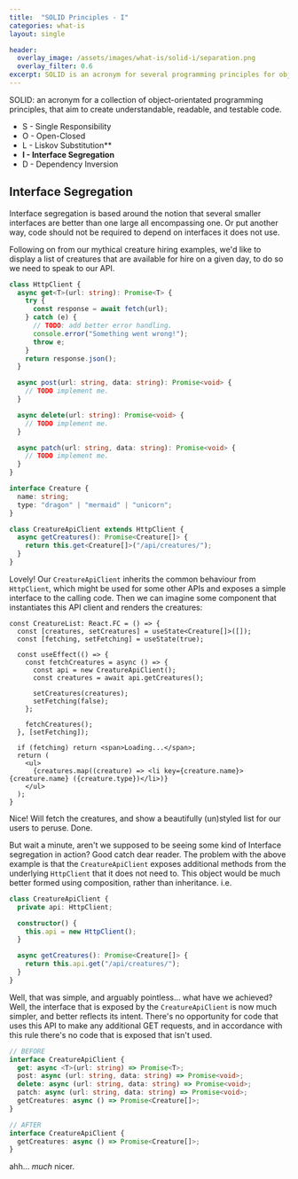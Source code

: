 ```yaml
---
title:  "SOLID Principles - I"
categories: what-is
layout: single

header:
  overlay_image: /assets/images/what-is/solid-i/separation.png
  overlay_filter: 0.6
excerpt: SOLID is an acronym for several programming principles for object-orientated programming that aim to create understandable, readable, and testable code. I is the Interface Segregation principle, which argues that having multiple focused interfaces is better than one large one.
---
```


SOLID: an acronym for a collection of object-orientated programming principles, that aim to create understandable, readable, and testable code.

* S - Single Responsibility
* O - Open-Closed
* L - Liskov Substitution**
* **I - Interface Segregation**
* D - Dependency Inversion

## Interface Segregation

Interface segregation is based around the notion that several smaller interfaces are better than one large all encompassing one. Or put another way, code should not be required to depend on interfaces it does not use.

Following on from our mythical creature hiring examples, we'd like to display a list of creatures that are available for hire on a given day, to do so we need to speak to our API.

```typescript
class HttpClient {
  async get<T>(url: string): Promise<T> {
    try {
      const response = await fetch(url);
    } catch (e) {
      // TODO: add better error handling.
      console.error("Something went wrong!");
      throw e;
    }
    return response.json();
  }

  async post(url: string, data: string): Promise<void> {
    // TODO implement me.
  }

  async delete(url: string): Promise<void> {
    // TODO implement me.
  }

  async patch(url: string, data: string): Promise<void> {
    // TODO implement me.
  }
}

interface Creature {
  name: string;
  type: "dragon" | "mermaid" | "unicorn";
}

class CreatureApiClient extends HttpClient {
  async getCreatures(): Promise<Creature[]> {
    return this.get<Creature[]>("/api/creatures/");
  }
}
```

Lovely! Our `CreatureApiClient` inherits the common behaviour from `HttpClient`, which might be used for some other APIs and exposes a simple interface to the calling code. Then we can imagine some component that instantiates this API client and renders the creatures:

```tsx
const CreatureList: React.FC = () => {
  const [creatures, setCreatures] = useState<Creature[]>([]);
  const [fetching, setFetching] = useState(true);

  const useEffect(() => {
    const fetchCreatures = async () => {
      const api = new CreatureApiClient();
      const creatures = await api.getCreatures();

      setCreatures(creatures);
      setFetching(false);
    };

    fetchCreatures();
  }, [setFetching]);

  if (fetching) return <span>Loading...</span>;
  return (
    <ul>
      {creatures.map((creature) => <li key={creature.name}>{creature.name} ({creature.type})</li>)}
    </ul>
  );
}
```

Nice! Will fetch the creatures, and show a beautifully (un)styled list for our users to peruse. Done.

But wait a minute, aren't we supposed to be seeing some kind of Interface segregation in action? Good catch dear reader. The problem with the above example is that the `CreatureApiClient` exposes additional methods from the underlying `HttpClient` that it does not need to. This object would be much better formed using composition, rather than inheritance. i.e.

```typescript
class CreatureApiClient {
  private api: HttpClient;

  constructor() {
    this.api = new HttpClient();
  }

  async getCreatures(): Promise<Creature[]> {
    return this.api.get("/api/creatures/");
  }
}
```

Well, that was simple, and arguably pointless... what have we achieved? Well, the interface that is exposed by the `CreatureApiClient` is now much simpler, and better reflects its intent. There's no opportunity for code that uses this API to make any additional GET requests, and in accordance with this rule there's no code that is exposed that isn't used.

```typescript
// BEFORE
interface CreatureApiClient {
  get: async <T>(url: string) => Promise<T>;
  post: async (url: string, data: string) => Promise<void>;
  delete: async (url: string, data: string) => Promise<void>;
  patch: async (url: string, data: string) => Promise<void>;
  getCreatures: async () => Promise<Creature[]>;
}

// AFTER
interface CreatureApiClient {
  getCreatures: async () => Promise<Creature[]>;
}
```

ahh... _much_ nicer.